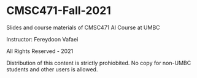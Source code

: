 # CMSC471-Fall-2021
Slides and course materials of CMSC471 AI Course at UMBC

Instructor: Fereydoon Vafaei

All Rights Reserved - 2021

Distribution of this content is strictly prohiobited. No copy for non-UMBC students and other users is allowed.
